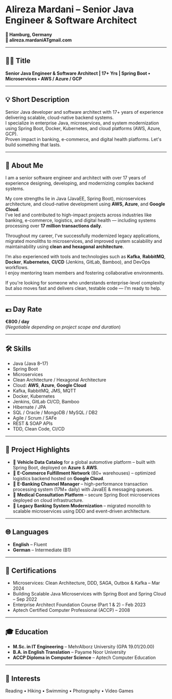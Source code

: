 # Alireza Mardani – Senior Java Engineer & Software Architect

**📍 Hamburg, Germany**  
**📧 alireza.mardaniATgmail.com**  

---

## 🧑‍💻 Title

**Senior Java Engineer & Software Architect | 17+ Yrs | Spring Boot • Microservices • AWS / Azure / GCP**

---

## 💡 Short Description

Senior Java developer and software architect with 17+ years of experience delivering scalable, cloud-native backend systems.  
I specialize in enterprise Java, microservices, and system modernization using Spring Boot, Docker, Kubernetes, and cloud platforms (AWS, Azure, GCP).  
Proven impact in banking, e-commerce, and digital health platforms. Let's build something that lasts.

---

## 📝 About Me

I am a senior software engineer and architect with over 17 years of experience designing, developing, and modernizing complex backend systems.

My core strengths lie in Java (JavaEE, Spring Boot), microservices architecture, and cloud-native development using **AWS, Azure**, and **Google Cloud**.  
I’ve led and contributed to high-impact projects across industries like banking, e-commerce, logistics, and digital health — including systems processing over **17 million transactions daily**.

Throughout my career, I've successfully modernized legacy applications, migrated monoliths to microservices, and improved system scalability and maintainability using **clean and hexagonal architecture**.

I’m also experienced with tools and technologies such as **Kafka**, **RabbitMQ**, **Docker**, **Kubernetes**, **CI/CD** (Jenkins, GitLab, Bamboo), and DevOps workflows.  
I enjoy mentoring team members and fostering collaborative environments.

If you're looking for someone who understands enterprise-level complexity but also moves fast and delivers clean, testable code — I’m ready to help.

---

## 💶 Day Rate

**€800 / day**  
(*Negotiable depending on project scope and duration*)

---

## 🛠 Skills

- Java (Java 8–17)
- Spring Boot
- Microservices
- Clean Architecture / Hexagonal Architecture
- Cloud: **AWS**, **Azure**, **Google Cloud**
- Kafka, RabbitMQ, JMS, MQTT
- Docker, Kubernetes
- Jenkins, GitLab CI/CD, Bamboo
- Hibernate / JPA
- SQL / Oracle / MongoDB / MySQL / DB2
- Agile / Scrum / SAFe
- REST & SOAP APIs
- TDD, Clean Code, CI/CD

---

## 📁 Project Highlights

- 🔹 **Vehicle Data Catalog** for a global automotive platform – built with Spring Boot, deployed on **Azure** & **AWS**.
- 🔹 **E-Commerce Fulfillment Network** (80+ warehouses) – optimized logistics backend hosted on **Google Cloud**.
- 🔹 **E-Banking Channel Manager** – high-performance transaction processing system (17M+ daily) with JavaEE & messaging queues.
- 🔹 **Medical Consultation Platform** – secure Spring Boot microservices deployed on cloud infrastructure.
- 🔹 **Legacy Banking System Modernization** – migrated monolith to scalable microservices using DDD and event-driven architecture.

---

## 🌐 Languages

- **English** – Fluent  
- **German** – Intermediate (B1)

---

## 📜 Certifications

- Microservices: Clean Architecture, DDD, SAGA, Outbox & Kafka – Mar 2024  
- Building Scalable Java Microservices with Spring Boot and Spring Cloud – Sep 2022  
- Enterprise Architect Foundation Course (Part 1 & 2) – Feb 2023  
- Aptech Certified Computer Professional (ACCP) – 2008  

---

## 🎓 Education

- **M.Sc. in IT Engineering** – MehrAlborz University (GPA 19.01/20.00)  
- **B.A. in English Translation** – Payame Noor University  
- **ACCP Diploma in Computer Science** – Aptech Computer Education

---

## 🎯 Interests

Reading • Hiking • Swimming • Photography • Video Games
